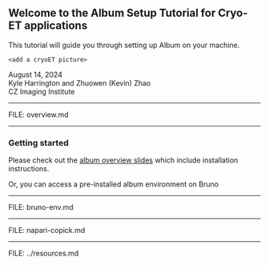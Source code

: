 ## Welcome to the Album Setup Tutorial for Cryo-ET applications

This tutorial will guide you through setting up Album on your machine.

`<add a cryoET picture>`

August 14, 2024  
Kyle Harrington and Zhuowen (Kevin) Zhao  
CZ Imaging Institute

---

FILE: overview.md

---

### Getting started

Please check out the [album overview slides](https://album-app.github.io/album-tutorial) which include installation instructions.

Or, you can access a pre-installed album environment on Bruno

---

FILE: bruno-env.md

---

FILE: napari-copick.md

---

FILE: ../resources.md
